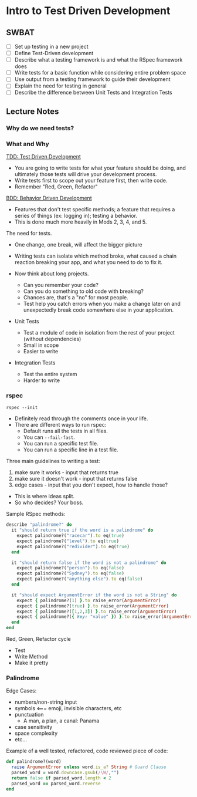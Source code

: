 Intro to Test Driven Development
================================

## SWBAT

- [ ] Set up testing in a new project
- [ ] Define Test-Driven development
- [ ] Describe what a testing framework is and what the RSpec framework does
- [ ] Write tests for a basic function while considering entire problem space
- [ ] Use output from a testing framework to guide their development
- [ ] Explain the need for testing in general
- [ ] Describe the difference between Unit Tests and Integration Tests

## Lecture Notes

### Why do we need tests?

### What and Why

[TDD: Test Driven Development](https://en.wikipedia.org/wiki/Test-driven_development)
- You are going to write tests for what your feature should be doing, and ultimately those tests will drive your development process.
- Write tests first to scope out your feature first, then write code.
- Remember "Red, Green, Refactor"

[BDD: Behavior Driven Development](https://en.wikipedia.org/wiki/Behavior-driven_development)
- Features that don't test specific methods; a feature that requires a series of things (ex: logging in); testing a behavior.
- This is done much more heavily in Mods 2, 3, 4, and 5.

The need for tests.
- One change, one break, will affect the bigger picture 
- Writing tests can isolate which method broke, what caused a chain reaction breaking your app, and what you need to do to fix it.
- Now think about long projects.
  - Can you remember your code?
  - Can you do something to old code with breaking?
  - Chances are, that's a "no" for most people.
  - Test help you catch errors when you make a change later on and unexpectedly break code somewhere else in your application.

- Unit Tests
  - Test a module of code in isolation from the rest of your project (without dependencies)
  - Small in scope
  - Easier to write
- Integration Tests
  - Test the entire system 
  - Harder to write

### rspec

`rspec --init`

- Definitely read through the comments once in your life.
- There are different ways to run rspec:
  - Default runs all the tests in all files.
  - You can `--fail-fast`.
  - You can run a specific test file.
  - You can run a specific line in a test file.

Three main guidelines to writing a test:

1. make sure it works - input that returns true
2. make sure it doesn't work - input that returns false
3. edge cases - input that you don't expect, how to handle those?
  - This is where ideas split.
  - So who decides? Your boss.

Sample RSpec methods:

```ruby
describe "palindrome?" do
  it "should return true if the word is a palindrome" do
    expect palindrome?("racecar").to eq(true)
    expect palindrome?("level").to eq(true)
    expect palindrome?("redivider").to eq(true)
  end

  it "should return false if the word is not a palindrome" do
    expect palindrome?("person").to eq(false)
    expect palindrome?("Sydney").to eq(false)
    expect palindrome?("anything else").to eq(false)
  end

  it "should expect ArgumentError if the word is not a String" do
    expect { palindrome?(1) }.to raise_error(ArgumentError)
    expect { palindrome?(true) }.to raise_error(ArgumentError)
    expect { palindrome?([1,2,3]) }.to raise_error(ArgumentError)
    expect { palindrome?({ key: "value" }) }.to raise_error(ArgumentError)
  end
end
```

Red, Green, Refactor cycle
- Test
- Write Method
- Make it pretty

### Palindrome

Edge Cases:
- numbers/non-string input
- symbols <=== emoji, invisible characters, etc
- punctuation
  - A man, a plan, a canal: Panama
- case sensitivity
- space complexity
- etc...

Example of a well tested, refactored, code reviewed piece of code:

```ruby
def palindrome?(word)
  raise ArgumentError unless word.is_a? String # Guard Clause
  parsed_word = word.downcase.gsub(/\W/,"")
  return false if parsed_word.length < 2
  parsed_word == parsed_word.reverse
end
```
